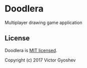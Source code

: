 # Doodlera
Multiplayer drawing game application

## License

Doodlera is [MIT licensed](LICENSE).

Copyright (c) 2017 Victor Gyoshev
